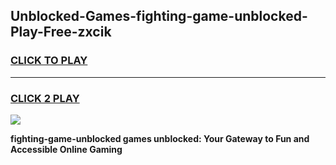 
## Unblocked-Games-fighting-game-unblocked-Play-Free-zxcik
<h3>
<a href="https://premium76.site?title=fighting-game-unblocked&ref=18A1">CLICK TO PLAY</a></h3>
<hr>

<h3>
<a href="https://premium76.site?title=fighting-game-unblocked&ref=18A1">CLICK 2 PLAY</a>
  
</h3>

<a href="https://premium76.site?title=fighting-game-unblocked&ref=18A1"><img src="https://clearcache.store/games.png"></a>


**fighting-game-unblocked games unblocked: Your Gateway to Fun and Accessible Online Gaming**

